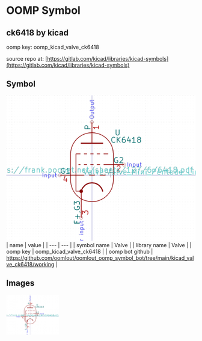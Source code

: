 # OOMP Symbol  
## ck6418  by kicad  
  
oomp key: oomp_kicad_valve_ck6418  
  
source repo at: [https://gitlab.com/kicad/libraries/kicad-symbols](https://gitlab.com/kicad/libraries/kicad-symbols)  
## Symbol  
  
[![working.png](working_600.png)](working.png)  
| name | value | 
| --- | --- | 
| symbol name | Valve | 
| library name | Valve | 
| oomp key | oomp_kicad_valve_ck6418 | 
| oomp bot github | https://github.com/oomlout/oomlout_oomp_symbol_bot/tree/main/kicad_valve_ck6418/working | 
## Images  
  
[![working.png](working_140.png)](working.png)  
